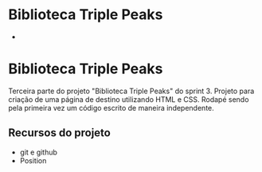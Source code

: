 # Biblioteca Triple Peaks

-

# Biblioteca Triple Peaks

Terceira parte do projeto "Biblioteca Triple Peaks" do sprint 3. Projeto para criação de uma página de destino utilizando HTML e CSS. Rodapé sendo pela primeira vez um código escrito de maneira independente.

## Recursos do projeto

- git e github
- Position

